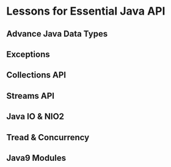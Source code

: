 # Lessons for Essential Java API

## Advance Java Data Types

## Exceptions

## Collections API

## Streams API

## Java IO & NIO2

## Tread & Concurrency

## Java9 Modules